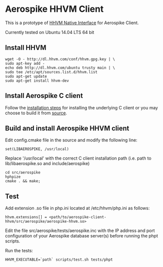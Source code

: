 # Aerospike HHVM Client
This is a prototype of [HHVM Native Interface](https://github.com/facebook/hhvm/wiki/Extension-API) for Aerospike Client.


Currently tested on Ubuntu 14.04 LTS 64 bit

## Install HHVM
    wget -O - http://dl.hhvm.com/conf/hhvm.gpg.key | \
    sudo apt-key add -
    echo deb http://dl.hhvm.com/ubuntu trusty main | \
    sudo tee /etc/apt/sources.list.d/hhvm.list
    sudo apt-get update
    sudo apt-get install hhvm-dev

## Install Aerospike C client
Follow the [installation steps](http://www.aerospike.com/download/client/c/3.1.11/) for installing the underlying C client or you may choose to build it from [source](https://github.com/aerospike/aerospike-client-c).

## Build and install Aerospike HHVM client
Edit config.cmake file in the source and modify the following line:

    set(LIBAEROSPIKE, /usr/local)

Replace '/usr/local' with the correct C client installation path (i.e. path to lib/libaerospike.so and include/aerospike)

    cd src/aerospike
    hphpize
    cmake . && make;

## Test
Add extension .so file in php.ini located at /etc/hhvm/php.ini as follows:

    hhvm.extensions[] = <path/to/aerospike-client-hhvm/src/aerospike/aerospike-hhvm.so>

Edit the file src/aerospike/tests/aerospike.inc with the IP address and port
configuration of your Aerospike database server(s) before running the phpt scripts.

Run the tests:

    HHVM_EXECUTABLE=`path` scripts/test.sh tests/phpt

